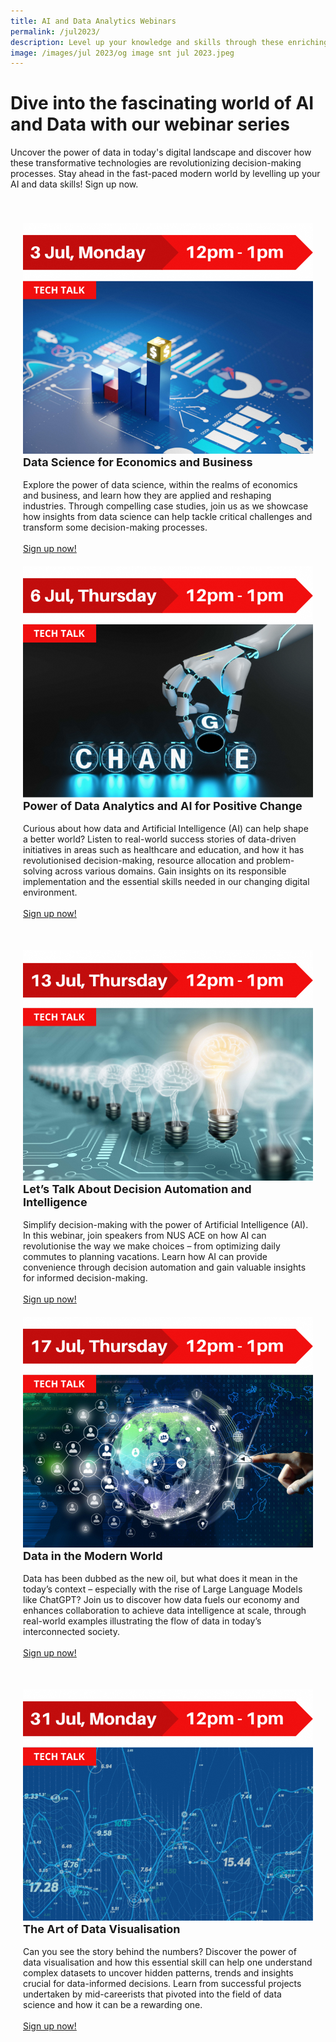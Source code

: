 ```yaml
---
title: AI and Data Analytics Webinars
permalink: /jul2023/
description: Level up your knowledge and skills through these enriching webinars.
image: /images/jul 2023/og image snt jul 2023.jpeg
---
```

# Dive into the fascinating world of AI and Data with our webinar series

Uncover the power of data in today's digital landscape and discover how these transformative technologies are revolutionizing decision-making processes. Stay ahead in the fast-paced modern world by levelling up your AI and data skills! Sign up now.

<div class="row" style="padding: 20px 0px 10px 0px;">

<div class="col" style="padding: 20px 20px 0px 20px;"><img src="/images/jul%202023/wa_3%20jul%2023.png" alt="Data Science for Economics and Business](/images/Je"><br>

<div class="header" style="font-size:18px"><b>Data Science for Economics and Business</b></div><br>Explore the power of data science, within the realms of economics and business, and learn how they are applied and reshaping industries. Through compelling case studies, join us as we showcase how insights from data science can help tackle critical challenges and transform some decision-making processes.<br><br><a href="https://go.gov.sg/wa-datascience-3july" target="\_blank">Sign up now!</a>

</div>

<div class="col" style="padding: 20px 20px 0px 20px;"><img src="/images/jul%202023/wa_6%20jul%2023.png" alt="Power of Data Analytics and AI for Positive Change"><br>

<div class="header" style="font-size:18px"><b>Power of Data Analytics and AI for Positive Change</b></div><br>Curious about how data and Artificial Intelligence (AI) can help shape a better world? Listen to real-world success stories of data-driven initiatives in areas such as healthcare and education, and how it has revolutionised decision-making, resource allocation and problem-solving across various domains. Gain insights on its responsible implementation and the essential skills needed in our changing digital environment.<br><br><a href="https://go.gov.sg/wa-data-ai-6july" target="\_blank">Sign up now!</a>

</div>

</div>

<div class="row" style="padding: 20px 0px 10px 0px;">

<div class="col" style="padding: 20px 20px 0px 20px;"><img src="/images/jul%202023/wa_13%20jul%2023.png" alt="Let’s Talk About Decision Automation and Intelligence"><br>

<div class="header" style="font-size:18px"><b>Let’s Talk About Decision Automation and Intelligence</b></div><br>Simplify decision-making with the power of Artificial Intelligence (AI). In this webinar, join speakers from NUS ACE on how AI can revolutionise the way we make choices – from optimizing daily commutes to planning vacations. Learn how AI can provide convenience through decision automation and gain valuable insights for informed decision-making.<br><br><a href="https://go.gov.sg/wa-di-13july" target="\_blank">Sign up now!</a>

</div>

<div class="col" style="padding: 20px 20px 0px 20px;"><img src="/images/jul%202023/wa_17%20jul%2023.png" alt="Data in the Modern World"><br>
	
<div class="header" style="font-size:18px"><b>Data in the Modern World</b></div><br>Data has been dubbed as the new oil, but what does it mean in the today’s context – especially with the rise of Large Language Models like ChatGPT? Join us to discover how data fuels our economy and enhances collaboration to achieve data intelligence at scale, through real-world examples illustrating the flow of data in today’s interconnected society. <br><br><a href="https://go.gov.sg/wa-data-17july" target="\_blank">Sign up now!</a>

</div>

</div>

<div class="row" style="padding: 20px 0px 10px 0px;">

<div class="col" style="padding: 20px 20px 0px 20px;"><img src="/images/jul%202023/wa_31%20jul%2023.png" alt="The Art of Data Visualisation"><br>

<div class="header" style="font-size:18px"><b>The Art of Data Visualisation</b></div><br>Can you see the story behind the numbers? Discover the power of data visualisation and how this essential skill can help one understand complex datasets to uncover hidden patterns, trends and insights crucial for data-informed decisions. Learn from successful projects undertaken by  mid-careerists that pivoted into the field of data science and how it can be a rewarding one.<br><br><a href="https://go.gov.sg/wa-datav-31july" target="\_blank">Sign up now!</a>

</div>

<div class="col" style="padding: 20px 20px 0px 20px;"></div>

</div>